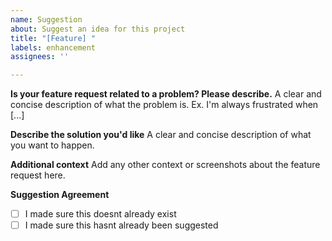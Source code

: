 ```yaml
---
name: Suggestion
about: Suggest an idea for this project
title: "[Feature] "
labels: enhancement
assignees: ''

---
```


**Is your feature request related to a problem? Please describe.**
A clear and concise description of what the problem is. Ex. I'm always frustrated when [...]

**Describe the solution you'd like**
A clear and concise description of what you want to happen.

**Additional context**
Add any other context or screenshots about the feature request here.

**Suggestion Agreement**

- [ ] I made sure this doesnt already exist
- [ ] I made sure this hasnt already been suggested
